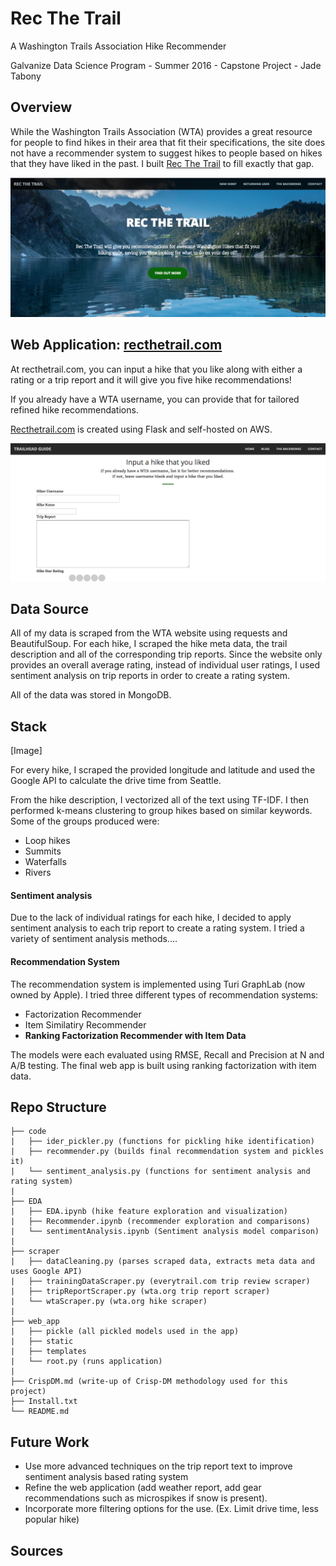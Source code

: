 # Rec The Trail
A Washington Trails Association Hike Recommender

Galvanize Data Science Program - Summer 2016 - Capstone Project - Jade Tabony


## Overview

While the Washington Trails Association (WTA) provides a great resource for people to find hikes in their area that fit their specifications, the site does not have a recommender system to suggest hikes to people based on hikes that they have liked in the past.  I built [Rec The Trail](recthetrail.com) to fill exactly that gap.

![Image](img/recthetrail.png)

## Web Application:  [recthetrail.com](http://recthetrail.com/)

At recthetrail.com, you can input a hike that you like along with either a rating or a trip report and it will give you five hike recommendations!

If you already have a WTA username, you can provide that for tailored refined hike recommendations.

[Recthetrail.com](http://recthetrail.com/) is created using Flask and self-hosted on AWS.

![image](img/userinput.png)

## Data Source

All of my data is scraped from the WTA website using requests and BeautifulSoup.  For each hike, I scraped the hike meta data, the trail description and all of the corresponding trip reports.  Since the website only provides an overall average rating, instead of individual user ratings, I used sentiment analysis on trip reports in order to create a rating system.

All of the data was stored in MongoDB.

## Stack

[Image]


For every hike, I scraped the provided longitude and latitude and used the Google API to calculate the drive time from Seattle.

From the hike description, I vectorized all of the text using TF-IDF.  I then performed k-means clustering to group hikes based on similar keywords.  Some of the groups produced were:
  * Loop hikes
  * Summits
  * Waterfalls
  * Rivers


#### Sentiment analysis

Due to the lack of individual ratings for each hike, I decided to apply sentiment analysis to each trip report to create a rating system.  I tried a variety of sentiment analysis methods....


#### Recommendation System

The recommendation system is implemented using Turi GraphLab (now owned by Apple).  I tried three different types of recommendation systems:
  * Factorization Recommender
  * Item Similatiry Recommender
  * **Ranking Factorization Recommender with Item Data**

The models were each evaluated using RMSE, Recall and Precision at N and A/B testing.  The final web app is built using ranking factorization with item data.


## Repo Structure

```
├── code
|   ├── ider_pickler.py (functions for pickling hike identification)
|   ├── recommender.py (builds final recommendation system and pickles it)
|   └── sentiment_analysis.py (functions for sentiment analysis and rating system)
|
├── EDA
|   ├── EDA.ipynb (hike feature exploration and visualization)
|   ├── Recommender.ipynb (recommender exploration and comparisons)
|   └── sentimentAnalysis.ipynb (Sentiment analysis model comparison)
|
├── scraper
|   ├── dataCleaning.py (parses scraped data, extracts meta data and uses Google API)
|   ├── trainingDataScraper.py (everytrail.com trip review scraper)
|   ├── tripReportScraper.py (wta.org trip report scraper)
|   └── wtaScraper.py (wta.org hike scraper)
|
├── web_app
|   ├── pickle (all pickled models used in the app)
|   ├── static
|   ├── templates
|   └── root.py (runs application)
|
├── CrispDM.md (write-up of Crisp-DM methodology used for this project)
├── Install.txt
└── README.md
```


## Future Work
  * Use more advanced techniques on the trip report text to improve sentiment analysis based rating system
  * Refine the web application (add weather report, add gear recommendations such as microspikes if snow is present).
  * Incorporate more filtering options for the use. (Ex. Limit drive time, less popular hike)

## Sources
